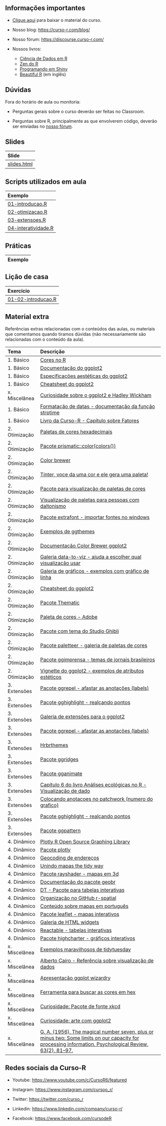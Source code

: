
<!-- README.md is generated from README.Rmd. Please edit that file -->

## Informações importantes

- [Clique
  aqui](https://github.com/curso-r/202303-visualizacao/archive/refs/heads/main.zip)
  para baixar o material do curso.

- Nosso blog: <https://curso-r.com/blog/>

- Nosso fórum: <https://discourse.curso-r.com/>

- Nossos livros:

  - [Ciência de Dados em R](https://livro.curso-r.com/)
  - [Zen do R](https://curso-r.github.io/zen-do-r/)
  - [Programando em Shiny](https://programando-em-shiny.curso-r.com/)
  - [Beautiful R](https://curso-r.github.io/beautiful-r/) (em inglês)

## Dúvidas

Fora do horário de aula ou monitoria:

- Perguntas gerais sobre o curso deverão ser feitas no Classroom.

- Perguntas sobre R, principalmente as que envolverem código, deverão
  ser enviadas no [nosso fórum](https://discourse.curso-r.com/).

## Slides

| Slide                                                                                     |
|:------------------------------------------------------------------------------------------|
| [slides.html](https://curso-r.github.io/202303-visualizacao/materiais/slides/slides.html) |

## Scripts utilizados em aula

| Exemplo                                                                                                             |
|:--------------------------------------------------------------------------------------------------------------------|
| [01-introducao.R](https://curso-r.github.io/202303-visualizacao/materiais/exemplos_de_aula/01-introducao.R)         |
| [02-otimizacao.R](https://curso-r.github.io/202303-visualizacao/materiais/exemplos_de_aula/02-otimizacao.R)         |
| [03-extensoes.R](https://curso-r.github.io/202303-visualizacao/materiais/exemplos_de_aula/03-extensoes.R)           |
| [04-interatividade.R](https://curso-r.github.io/202303-visualizacao/materiais/exemplos_de_aula/04-interatividade.R) |

## Práticas

| Exemplo |
|:--------|

## Lição de casa

| Exercício                                                                                                   |
|:------------------------------------------------------------------------------------------------------------|
| [01-02-introducao.R](https://curso-r.github.io/202303-visualizacao/materiais/exercicios/01-02-introducao.R) |

## Material extra

Referências extras relacionadas com o conteúdos das aulas, ou materiais
que comentamos quando tiramos dúvidas (não necessariamente são
relacionadas com o conteúdo da aula).

| Tema           | Descrição                                                                                                                                                                                              |
|:---------------|:-------------------------------------------------------------------------------------------------------------------------------------------------------------------------------------------------------|
| 1\. Básico     | [Cores no R](http://www.stat.columbia.edu/~tzheng/files/Rcolor.pdf)                                                                                                                                    |
| 1\. Básico     | [Documentação do ggplot2](https://ggplot2.tidyverse.org/reference/index.html)                                                                                                                          |
| 1\. Básico     | [Especificações aestéticas do ggplot2](https://ggplot2.tidyverse.org/articles/ggplot2-specs.html)                                                                                                      |
| 1\. Básico     | [Cheatsheet do ggplot2](https://github.com/rstudio/cheatsheets/blob/main/data-visualization-2.1.pdf)                                                                                                   |
| x\. Miscelânea | [Curiosidade sobre o ggplot2 e Hadley Wickham](https://www.reddit.com/r/dataisbeautiful/comments/3mp9r7/im_hadley_wickham_chief_scientist_at_rstudio_and/)                                             |
| 1\. Básico     | [Formatação de datas - documentação da função strptime](https://www.rdocumentation.org/packages/base/versions/3.6.2/topics/strptime)                                                                   |
| 1\. Básico     | [Livro da Curso-R - Capítulo sobre Fatores](https://livro.curso-r.com/7-6-forcats.html)                                                                                                                |
| 2\. Otimização | [Paletas de cores hexadecimais](https://coolors.co/generate)                                                                                                                                           |
| 2\. Otimização | [Pacote prismatic::color(colors())](https://emilhvitfeldt.github.io/prismatic/)                                                                                                                        |
| 2\. Otimização | [Color brewer](https://colorbrewer2.org/#type=sequential&scheme=BuGn&n=3)                                                                                                                              |
| 2\. Otimização | [Tinter, voce da uma cor e ele gera uma paleta!](https://github.com/sebdalgarno/tinter)                                                                                                                |
| 2\. Otimização | [Pacote para visualização de paletas de cores](https://github.com/EmilHvitfeldt/paletteer)                                                                                                             |
| 2\. Otimização | [Visualização de paletas para pessoas com daltonismo](https://davidmathlogic.com/colorblind/#%23D81B60-%231E88E5-%23FFC107-%23004D40)                                                                  |
| 2\. Otimização | [Pacote extrafont - importar fontes no windows](https://github.com/wch/extrafont)                                                                                                                      |
| 2\. Otimização | [Exemplos de ggthemes](https://yutannihilation.github.io/allYourFigureAreBelongToUs/ggthemes/)                                                                                                         |
| 2\. Otimização | [Documentação Color Brewer ggplot2](https://ggplot2.tidyverse.org/reference/scale_brewer.html)                                                                                                         |
| 2\. Otimização | [Galeria data-to-viz - ajuda a escolher qual visualização usar](https://www.data-to-viz.com/)                                                                                                          |
| 2\. Otimização | [Galeria de gráficos - exemplos com gráfico de linha](https://r-graph-gallery.com/line-plot)                                                                                                           |
| 2\. Otimização | [Cheatsheet do ggplot2](https://raw.githubusercontent.com/rstudio/cheatsheets/main/data-visualization.pdf)                                                                                             |
| 2\. Otimização | [Pacote Thematic](https://rstudio.github.io/thematic/index.html)                                                                                                                                       |
| 2\. Otimização | [Paleta de cores - Adobe](https://color.adobe.com/pt/create/color-wheel)                                                                                                                               |
| 2\. Otimização | [Pacote com tema do Studio Ghibli](https://ewenme.github.io/ghibli/)                                                                                                                                   |
| 2\. Otimização | [Pacote paletteer - galeria de paletas de cores](https://emilhvitfeldt.github.io/paletteer/)                                                                                                           |
| 2\. Otimização | [Pacote ggimprensa - temas de jornais brasileiros](https://brunomioto.github.io/ggimprensa/)                                                                                                           |
| 2\. Otimização | [Vignette do ggplot2 - exemplos de atributos estéticos](https://ggplot2.tidyverse.org/articles/ggplot2-specs.html)                                                                                     |
| 3\. Extensões  | [Pacote ggrepel - afastar as anotações (labels)](https://ggrepel.slowkow.com/)                                                                                                                         |
| 3\. Extensões  | [Pacote gghighlight - realçando pontos](https://blog.curso-r.com/posts/2020-02-20-gghighlight/)                                                                                                        |
| 3\. Extensões  | [Galeria de extensões para o ggplot2](https://exts.ggplot2.tidyverse.org/gallery/)                                                                                                                     |
| 3\. Extensões  | [Pacote ggrepel - afastar as anotações (labels)](https://cran.r-project.org/web/packages/ggrepel/vignettes/ggrepel.html)                                                                               |
| 3\. Extensões  | [Hrbrthemes](https://github.com/hrbrmstr/hrbrthemes)                                                                                                                                                   |
| 3\. Extensões  | [Pacote ggridges](https://wilkelab.org/ggridges/)                                                                                                                                                      |
| 3\. Extensões  | [Pacote gganimate](https://gganimate.com/index.html)                                                                                                                                                   |
| 3\. Extensões  | [Capítulo 6 do livro Análises ecológicas no R - Visualização de dado](https://analises-ecologicas.netlify.app/cap6.html)                                                                               |
| 3\. Extensões  | [Colocando anotacoes no patchwork (numero do grafico)](https://patchwork.data-imaginist.com/articles/guides/annotation.html)                                                                           |
| 3\. Extensões  | [Pacote gghighlight - realçando pontos](https://yutannihilation.github.io/gghighlight/)                                                                                                                |
| 3\. Extensões  | [Pacote ggpattern](https://coolbutuseless.github.io/package/ggpattern/)                                                                                                                                |
| 4\. Dinâmico   | [Plotly R Open Source Graphing Library](https://plotly.com/r/)                                                                                                                                         |
| 4\. Dinâmico   | [Pacote plotly](https://plotly.com/ggplot2/)                                                                                                                                                           |
| 4\. Dinâmico   | [Geocoding de endereços](https://github.com/dkahle/ggmap)                                                                                                                                              |
| 4\. Dinâmico   | [Unindo mapas the tidy way](https://blog.curso-r.com/posts/2017-11-23-union-sf/)                                                                                                                       |
| 4\. Dinâmico   | [Pacote rayshader - mapas em 3d](https://www.rayshader.com)                                                                                                                                            |
| 4\. Dinâmico   | [Documentação do pacote geobr](https://ipeagit.github.io/geobr/)                                                                                                                                       |
| 4\. Dinâmico   | [DT - Pacote para tabelas interativas](https://rstudio.github.io/DT/)                                                                                                                                  |
| 4\. Dinâmico   | [Organização no GitHub r-spatial](http://github.com/r-spatial/)                                                                                                                                        |
| 4\. Dinâmico   | [Conteúdo sobre mapas em português](https://jonnyphillips.github.io/Ciencia_de_Dados/Mapas.html)                                                                                                       |
| 4\. Dinâmico   | [Pacote leaflet - mapas interativos](http://rstudio.github.io/leaflet/)                                                                                                                                |
| 4\. Dinâmico   | [Galeria de HTML widgets](http://gallery.htmlwidgets.org/)                                                                                                                                             |
| 4\. Dinâmico   | [Reactable - tabelas interativas](https://glin.github.io/reactable/articles/twitter-followers/twitter-followers.html)                                                                                  |
| 4\. Dinâmico   | [Pacote highcharter - gráficos interativos](https://jkunst.com/highcharter/articles/first-steps.html)                                                                                                  |
| x\. Miscelânea | [Exemplos maravilhosos de tidytuesday](https://github.com/z3tt/TidyTuesday)                                                                                                                            |
| x\. Miscelânea | [Alberto Cairo - Referência sobre visualização de dados](https://twitter.com/AlbertoCairo)                                                                                                             |
| x\. Miscelânea | [Apresentação ggplot wizardry](https://twitter.com/CedScherer/status/1374330476412993541?s=20)                                                                                                         |
| x\. Miscelânea | [Ferramenta para buscar as cores em hex](https://htmlcolorcodes.com/)                                                                                                                                  |
| x\. Miscelânea | [Curiosidade: Pacote de fonte xkcd](https://xkcd.r-forge.r-project.org)                                                                                                                                |
| x\. Miscelânea | [Curiosidade: arte com ggplot2](https://www.data-imaginist.com/art)                                                                                                                                    |
| x\. Miscelânea | [G. A. (1956). The magical number seven, plus or minus two: Some limits on our capacity for processing information. Psychological Review, 63(2), 81–97.](https://www.csc2.ncsu.edu/faculty/healey/PP/) |

## Redes sociais da Curso-R

- Youtube: <https://www.youtube.com/c/CursoR6/featured>

- Instagram: <https://www.instagram.com/cursoo_r/>

- Twitter: <https://twitter.com/curso_r>

- Linkedin: <https://www.linkedin.com/company/curso-r/>

- Facebook: <https://www.facebook.com/cursodeR>
